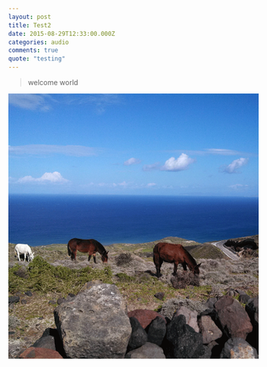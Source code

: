```yaml
---
layout: post
title: Test2
date: 2015-08-29T12:33:00.000Z
categories: audio
comments: true
quote: "testing"
---
```

> welcome world

![](/uploads/versions/seahorses2---x----1158-1224x---.png)